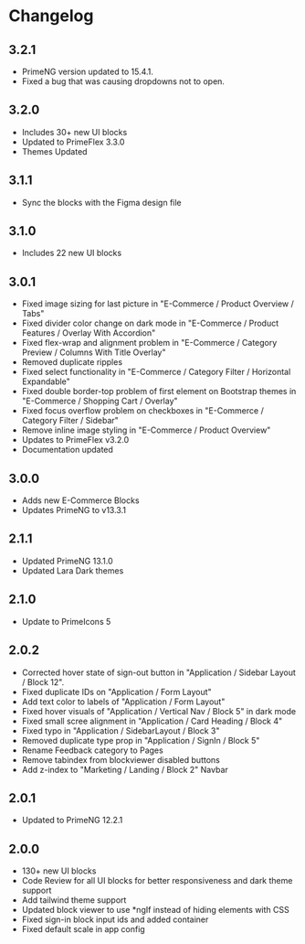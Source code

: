# Changelog

## 3.2.1

- PrimeNG version updated to 15.4.1.
- Fixed a bug that was causing dropdowns not to open.

## 3.2.0

- Includes 30+ new UI blocks
- Updated to PrimeFlex 3.3.0
- Themes Updated

## 3.1.1

- Sync the blocks with the Figma design file

## 3.1.0

- Includes 22 new UI blocks

## 3.0.1

- Fixed image sizing for last picture in "E-Commerce / Product Overview / Tabs"
- Fixed divider color change on dark mode in "E-Commerce / Product Features / Overlay With Accordion"
- Fixed flex-wrap and alignment problem in "E-Commerce / Category Preview / Columns With Title Overlay"
- Removed duplicate ripples
- Fixed select functionality in "E-Commerce / Category Filter / Horizontal Expandable"
- Fixed double border-top problem of first element on Bootstrap themes in "E-Commerce / Shopping Cart / Overlay"
- Fixed focus overflow problem on checkboxes in "E-Commerce / Category Filter / Sidebar"
- Remove inline image styling in "E-Commerce / Product Overview"
- Updates to PrimeFlex v3.2.0
- Documentation updated
  
## 3.0.0

- Adds new E-Commerce Blocks
- Updates PrimeNG to v13.3.1

## 2.1.1

- Updated PrimeNG 13.1.0
- Updated Lara Dark themes

## 2.1.0

- Update to PrimeIcons 5

## 2.0.2

- Corrected hover state of sign-out button in "Application / Sidebar Layout / Block 12".
- Fixed duplicate IDs on "Application / Form Layout"
- Add text color to labels of "Application / Form Layout"
- Fixed hover visuals of "Application / Vertical Nav / Block 5" in dark mode
- Fixed small scree alignment in "Application / Card Heading / Block 4"
- Fixed typo in "Application / SidebarLayout / Block 3"
- Removed duplicate type prop in "Application / SignIn / Block 5"
- Rename Feedback category to Pages
- Remove tabindex from blockviewer disabled buttons
- Add z-index to "Marketing / Landing / Block 2" Navbar

## 2.0.1

- Updated to PrimeNG 12.2.1

## 2.0.0

- 130+ new UI blocks
- Code Review for all UI blocks for better responsiveness and dark theme support
- Add tailwind theme support
- Updated block viewer to use *ngIf instead of hiding elements with CSS
- Fixed sign-in block input ids and added container
- Fixed default scale in app config
